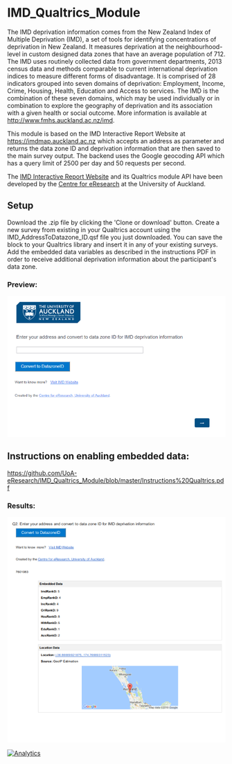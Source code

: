 # IMD_Qualtrics_Module

The IMD deprivation information comes from the New Zealand Index of Multiple Deprivation (IMD), a set of tools for identifying concentrations of deprivation in New Zealand. It measures deprivation at the neighbourhood-level in custom designed data zones that have an average population of 712. The IMD uses routinely collected data from government departments, 2013 census data and methods comparable to current international deprivation indices to measure different forms of disadvantage. It is comprised of 28 indicators grouped into seven domains of deprivation: Employment, Income, Crime, Housing, Health, Education and Access to services. The IMD is the combination of these seven domains, which may be used individually or in combination to explore the geography of deprivation and its association with a given health or social outcome. More information is available at http://www.fmhs.auckland.ac.nz/imd.

This module is based on the IMD Interactive Report Website at https://imdmap.auckland.ac.nz which accepts an address as parameter and returns the data zone ID and deprivation information that are then saved to the main survey output. The backend uses the Google geocoding API which has a query limit of 2500 per day and 50 requests per second.

The [IMD Interactive Report Website](https://imdmap.auckland.ac.nz/) and its Qualtrics module API have been developed by the [Centre for eResearch](http://cer.blogs.auckland.ac.nz/) at the University of Auckland.

## Setup

Download the .zip file by clicking the 'Clone or download' button. Create a new survey from existing in your Qualtrics account using the IMD_AddressToDatazone_ID.qsf file you just downloaded. You can save the block to your Qualtrics library and insert it in any of your existing surveys. Add the embedded data variables as described in the instructions PDF in order to receive additional deprivation information about the participant's data zone.

### Preview:
![Preview](https://github.com/UoA-eResearch/IMD_Qualtrics_Module/blob/master/Preview.PNG)

## Instructions on enabling embedded data: ##
https://github.com/UoA-eResearch/IMD_Qualtrics_Module/blob/master/Instructions%20Qualtrics.pdf

### Results:
![Results](https://github.com/UoA-eResearch/IMD_Qualtrics_Module/blob/master/Results.PNG)

[![Analytics](https://github-ga-beacon.appspot.com/UA-118992694-4/Github_Repository)](https://github.com/UoA-eResearch/IMD_Qualtrics_Module)
